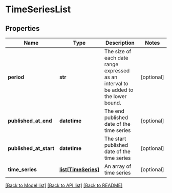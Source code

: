 # TimeSeriesList

## Properties
Name | Type | Description | Notes
------------ | ------------- | ------------- | -------------
**period** | **str** | The size of each date range expressed as an interval to be added to the lower bound.  | [optional] 
**published_at_end** | **datetime** | The end published date of the time series | [optional] 
**published_at_start** | **datetime** | The start published date of the time series | [optional] 
**time_series** | [**list[TimeSeries]**](TimeSeries.md) | An array of time series | [optional] 

[[Back to Model list]](../README.md#documentation-for-models) [[Back to API list]](../README.md#documentation-for-api-endpoints) [[Back to README]](../README.md)


